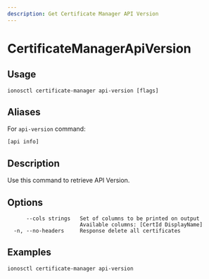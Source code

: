 ```yaml
---
description: Get Certificate Manager API Version
---
```


# CertificateManagerApiVersion

## Usage

```text
ionosctl certificate-manager api-version [flags]
```

## Aliases

For `api-version` command:

```text
[api info]
```

## Description

Use this command to retrieve API Version.

## Options

```text
      --cols strings   Set of columns to be printed on output 
                       Available columns: [CertId DisplayName]
  -n, --no-headers     Response delete all certificates
```

## Examples

```text
ionosctl certificate-manager api-version
```

